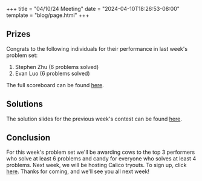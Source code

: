 +++
title = "04/10/24 Meeting"
date = "2024-04-10T18:26:53-08:00"
template = "blog/page.html"
+++

## Prizes

Congrats to the following individuals for their performance in last week's problem set:
1. Stephen Zhu (6 problems solved)
2. Evan Luo (6 problems solved)

The full scoreboard can be found [here](https://codeforces.com/group/56LvjuJGwY/contest/514026/standings/groupmates/true).

## Solutions

The solution slides for the previous week's contest can be found [here](https://docs.google.com/presentation/d/1Q0uQJXVO3ap46T7v180g0h-y473_miDozubacQmU4d0/edit#slide=id.p).

## Conclusion

For this week's problem set we'll be awarding cows to the top 3 performers who solve at least 6 problems and candy for everyone who solves at least 4 problems.
Next week, we will be hosting Calico tryouts. To sign up, click [here](https://docs.google.com/forms/d/15PerQLydD3FxpTBxs4VnJkaYF9eN2wigu6Jjkals5jY/edit).
Thanks for coming, and we'll see you all next week!
